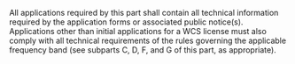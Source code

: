 All applications required by this part shall contain all technical information required by the application forms or associated public notice(s). Applications other than initial applications for a WCS license must also comply with all technical requirements of the rules governing the applicable frequency band (see subparts C, D, F, and G of this part, as appropriate).

